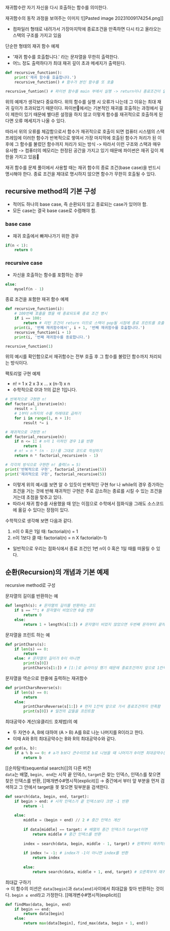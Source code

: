 재귀함수란 자기 자신을 다시 호출하는 함수를 의미한다.

재귀함수의 동작 과정을 보여주는 이미지
![[Pasted image 20231009174254.png]]
- 컴파일러 형태로 내려가서 가장마지막에 종료조건을 만족하면 다시 타고 올라오는 스택의 구조를 가지고 있음


단순한 형태의 재귀 함수 예제
- '재귀 함수를 호출합니다.' 라는 문자열을 무한히 출력한다.
-  어느 정도 출력하다가 최대 재귀 깊이 초과 메세지가 출력된다.

```python
def recursive_function():
	print('재귀 함수를 호출합니다.')
	recursive_function() # 함수가 본인 함수를 또 호출

recursive_funtion() # 파이썬 함수를 main 부에서 실행 -> return이나 종료조건이 없으므로 무한으로 반복이 됨
```

위의 예제가 생각보다 중요하다. 위의 함수를 실행 시 오류가 나는데 그 이유는 최대 재귀 깊이가 초과되었기 때문이다.
파이썬에서는 기본적인 재귀를 호출하는 과정에서 깊이 제한이 있기 때문에 별다른 설정을 하지 않고 이렇게 함수를 재귀적으로 호출하게 된다면 오류 메세지가 나올 수 있다.

따라서 위의 오류를 체감함으로서 함수가 재귀적으로 호출이 되면 컴퓨터 시스템의 스택 프레임에 이러한 함수가 반복적으로 쌓여서 가장 마지막에 호출된 함수가 처리가 된 이후에 그 함수를 불렀던 함수까지 처리가 되는 방식
-> 따라서 이런 구조와 스택과 매우 유사함 -> 컴퓨터의 메모리는 한정된 공간을 가지고 있기 때문에 파이썬은 재귀 깊이 제한을 가지고 있음

재귀 함수를 문제 풀이에서 사용할 때는 재귀 함수의 종료 조건(base case)을 반드시 명시해야 한다.
종료 조건을 제대로 명시하지 않으면 함수가 무한히 호출될 수 있다.

## recursive method의 기본 구성  

- 적어도 하나의 base case, 즉 순환되지 않고 종료되는 case가 있어야 함.
- 모든 case는 결국 base case로 수렴해야 함.

### base case 
- 재귀 호출에서 빠져나가기 위한 경우  
```python
if(n < 1):
	return 0
```  
    
### recursive case 
- 자신을 호출하는 함수를 포함하는 경우  
```python
else:
	myself(n - 1)
```

종료 조건을 포함한 재귀 함수 예제
```python
def recursive_function(i):
	# 100번째 호출을 했을 때 종료되도록 종료 조건 명시
	if i == 100:
		return # 리턴 조건이 return 이므로 스택이 pop될 시점에 종료 프린트를 호출
	print(i, '번째 재귀함수에서', i + 1, '번째 재귀함수를 호출합니다.')
	recursive_function(i + 1)
	print(i, '번째 재귀함수를 종료합니다.')

recursive_function(1)
```

위의 예시를 확인함으로서 재귀함수는 전부 호출 후 그 함수를 불렀던 함수까지 처리되는 방식이다.

팩토리얼 구현 예제
- n! = 1 x 2 x 3 x ... x (n-1) x n
- 수학적으로 0!과 1!의 값은 1입니다.

```python
# 반복적으로 구현한 n!
def factorial_iterative(n):
	result = 1
	# 1부터 n까지의 수를 차례대로 곱하기
	for i in range(1, n + 1):
		result *= i

# 재귀적으로 구현한 n!
def factorial_recursive(n):
	if n <= 1: # n이 1 이하인 경우 1을 반환
		return 1
	# n! = n * (n - 1)!를 그대로 코드로 작성하기
	return n * factorial_recursive(n - 1)

# 각각의 방식으로 구현한 n! 출력(n = 5)
print('반복적으로 구현', factorial_iterative(5))
print('재귀적으로 구현', factorial_recursive(5))
```

- 이렇게 위의 예시를 보면 알 수 있듯이 반복적인 구현 for 나 while의 경우 증가하는 조건을 거는 것에 반해 재귀적인 구현은 주로 감소하는 종료를 시킬 수 있는 조건을 거는데 초첨을 맞추고 있다.
- 따라서 재귀 함수를 사용했을 때 얻는 이점으로 수학에서 점화식을 그래도 소스코드에 옮길 수 있다는 장점이 있다.

수학적으로 생각해 보면 다음과 같다.
1. n이 0 혹은 1일 때: factorial(n) = 1
2. n이 1보다 클 때: factorial(n) = n X factorial(n-1)

- 일반적으로 우리는 점화식에서 종료 조건인 1번  n이 0 혹은 1일 때를 떠올릴 수 있다.

## 순환(Recursion)의 개념과 기본 예제

recursive method로 구성

문자열의 길이를 반환하는 예
```python
def length(s): # 문자열의 길이를 반환하는 코드
    if s == "": # 문자열이 비었으면 0을 반환
        return 0
    else:
        return 1 + length(s[1:]) # 문자열이 비었지 않았으면 두번째 문자부터 끝까지, 카운트를 1올림
```

문자열을 프린트 하는 예
```python
def printChars(s):
    if len(s) == 0:
        return
    else: # 문자열의 길이가 0이 아니면
        print(s[0])
        printChars(s[1:]) # [1:]로 슬라이싱 했기 때문에 종료조건까지 앞으로 1칸씩 감
```

문자열을 역순으로 한줄에 출력하는 재귀함수
```python
def printCharsReverse(s):
    if len(s) == 0:
        return
    else:
        printCharsReverse(s[1:]) # 먼저 1칸씩 앞으로 가서 종료조건까지 만족함
        print(s[0]) # 일전의 값들을 프린트함
```

최대공약수 계산(유클리드 호제법)의 예
- 두 자연수 A, B에 대하여 (A > B) A를 B로 나눈 나머지를 R이라고 한다.
- 이때 A와 B의 최대공약수는 B와 R의 최대공약수와 같다.
```python
def gcd(a, b):
	if a % b == 0: # a가 b보다 큰수이므로 b로 나눴을 때 나머지가 0이면 최대공약수는 b
		return b 
```

[[순차탐색(sequential search)]]의 다른 버전  
`data`는 배열, `begin, end`는 시작 끝 인덱스, `target`은 찾는 인덱스, 인덱스를 찾으면 찾은 인덱스를 반환, [[매개변수#명시적(explicit)]]
→ 중간에서 부터 앞 부분을 먼저 검색하고 그 안에서 target을 못 찾으면 뒷부분을 검색한다.

```python
def search(data, begin, end, target):
    if begin > end: # 시작 인덱스가 끝 인덱스보다 크면 -1 반환
        return -1
    
    else:
        middle = (begin + end) // 2 # 중간 인덱스 계산
        
        if data[middle] == target: # 배열의 중간 인덱스가 target이면 
            return middle # 중간 인덱스를 반환
            
        index = search(data, begin, middle - 1, target) # 왼쪽부터 재귀적으로 찾음
        
        if index != -1: # index가 -1이 아니면 index를 반환
            return index
        
        else:
            return search(data, middle + 1, end, target) # 오른쪽부처 재귀적으로 찾음
```


최대값 구하기  
→ 이 함수의 미션은 `data[begin]`과 `data[end]`사이에서 최대값을 찾아 반환하는 것이다. `begin ≤ end`라고 가정한다. [[매개변수#명시적(explicit)]]

```python
def findMax(data, begin, end)
	if begin == end:
		return data[begin]
	else:
		return max(data[begin], find_max(data, begin + 1, end))
```
